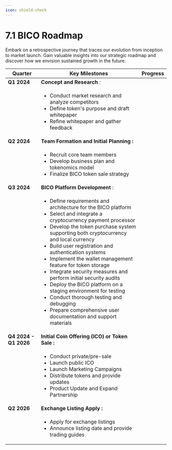```yaml
---
icon: shield-check
---
```


# 7.1 BICO Roadmap

Embark on a retrospective journey that traces our evolution from inception to market launch. Gain valuable insights into our strategic roadmap and discover how we envision sustained growth in the future.

| Quarter               | Key Milestones                                                                                                                                                                                                                                                                                                                                                                                                                                                                                                                                                                                                                                   | Progress |
| --------------------- | ------------------------------------------------------------------------------------------------------------------------------------------------------------------------------------------------------------------------------------------------------------------------------------------------------------------------------------------------------------------------------------------------------------------------------------------------------------------------------------------------------------------------------------------------------------------------------------------------------------------------------------------------ | :------: |
| **Q1 2024**           | **Concept and Research** :                                                                                                                                                                                                                                                                                                                                                                                                                                                                                                                                                                                                                       |          |
|                       | <ul><li>Conduct market research and analyze competitors</li><li>Define token's purpose and draft whitepaper</li><li>Refine whitepaper and gather feedback</li></ul>                                                                                                                                                                                                                                                                                                                                                                                                                                                                              |          |
| **Q2 2024**           | **Team Formation and Initial Planning :**                                                                                                                                                                                                                                                                                                                                                                                                                                                                                                                                                                                                        |          |
|                       | <p></p><ul><li>Recruit core team members</li><li>Develop business plan and tokenomics model</li><li>Finalize BICO token sale strategy</li></ul>                                                                                                                                                                                                                                                                                                                                                                                                                                                                                                  |          |
| **Q3 2024**           | **BICO Platform Development** :                                                                                                                                                                                                                                                                                                                                                                                                                                                                                                                                                                                                                  |          |
|                       | <p></p><ul><li>Define requirements and architecture for the BICO platform</li><li>Select and integrate a cryptocurrency payment processor</li><li>Develop the token purchase system supporting both cryptocurrency and local currency</li><li>Build user registration and authentication systems</li><li>Implement the wallet management feature for token storage</li><li>Integrate security measures and perform initial security audits</li><li>Deploy the BICO platform on a staging environment for testing</li><li>Conduct thorough testing and debugging</li><li>Prepare comprehensive user documentation and support materials</li></ul> |          |
| **Q4 2024 - Q1 2026** | **Initial Coin Offering (ICO) or Token Sale :**                                                                                                                                                                                                                                                                                                                                                                                                                                                                                                                                                                                                  |          |
|                       | <p></p><ul><li>Conduct private/pre-sale</li><li>Launch public ICO</li><li>Launch Marketing Campaigns</li><li>Distribute tokens and provide updates</li><li>Product Update and Expand Partnership </li></ul>                                                                                                                                                                                                                                                                                                                                                                                                                                      |          |
| **Q2 2026**           | **Exchange Listing Apply :**                                                                                                                                                                                                                                                                                                                                                                                                                                                                                                                                                                                                                     |          |
|                       | <p></p><ul><li>Apply for exchange listings</li><li>Announce listing date and provide trading guides</li></ul>                                                                                                                                                                                                                                                                                                                                                                                                                                                                                                                                    |          |
